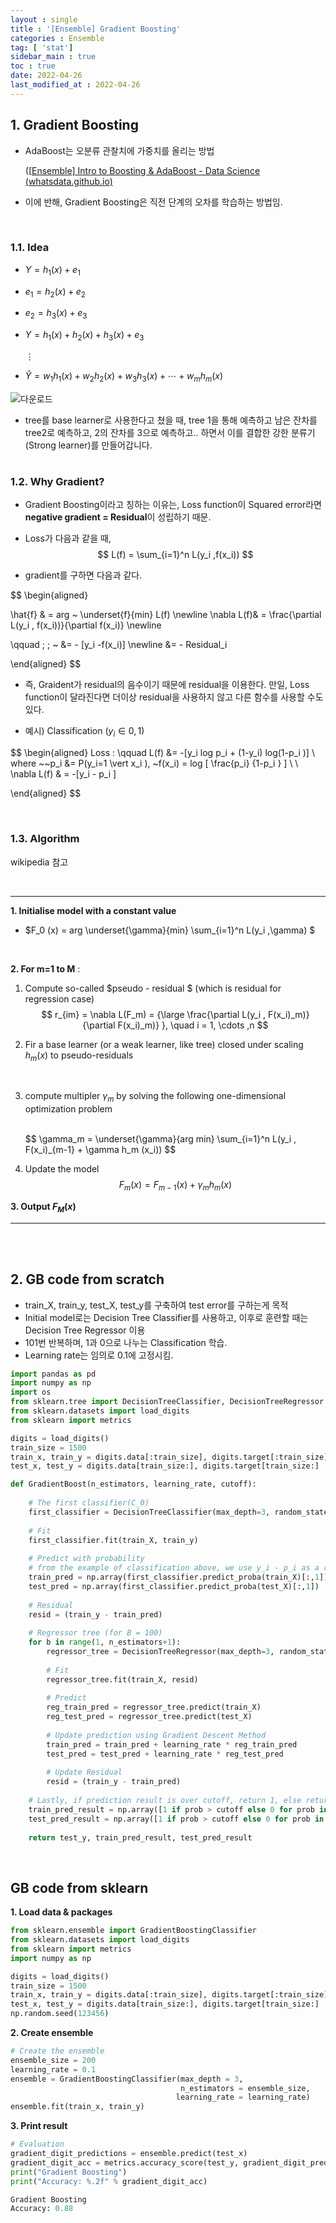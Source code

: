 ```yaml
---
layout : single
title : '[Ensemble] Gradient Boosting'
categories : Ensemble
tag: [ 'stat']
sidebar_main : true
toc : true
date: 2022-04-26
last_modified_at : 2022-04-26
---
```






## 1. Gradient Boosting

- AdaBoost는 오분류 관찰치에 가중치를 올리는 방법

  ([[Ensemble\] Intro to Boosting & AdaBoost - Data Science (whatsdata.github.io)](https://whatsdata.github.io/ensemble/Ensemble-AdaBoost/)

- 이에 반해, Gradient Boosting은 직전 단계의 오차를 학습하는 방법임. 




<br>



### 1.1. Idea

- $Y = h_1 (x) + e_1$

- $e_1 = h_2(x) + e_2$

- $e_2 = h_3(x) + e_3$

- $Y = h_1(x) + h_2(x) + h_3(x) + e_3$

  $\vdots$

- $\hat{Y} = w_1 h_1(x) + w_2 h_2(x) + w_3 h_3(x) + \cdots + w_m h_m (x)$

![다운로드](https://raw.githubusercontent.com/whatsdata/assets/main/img/2022-11/%EB%8B%A4%EC%9A%B4%EB%A1%9C%EB%93%9C.png)

- tree를 base learner로 사용한다고 쳤을 때, tree 1을 통해 예측하고 남은 잔차를 tree2로 예측하고, 2의 잔차를 3으로 예측하고.. 하면서 이를 결합한 강한 분류기 (Strong learner)를 만들어갑니다. 





# 

### 1.2. Why Gradient? 

- Gradient Boosting이라고 칭하는 이유는, Loss function이 Squared error라면 **negative gradient = Residual**이 성립하기 때문.

- Loss가 다음과 같을 때, 
  $$
  L(f) = \sum_{i=1}^n L(y_i ,f(x_i))
  $$

- gradient를 구하면 다음과 같다.

$$
\begin{aligned}

 \hat{f} & = arg ~ \underset{f}{min} L(f) \newline
 \nabla L(f)& = \frac{\partial L(y_i , f(x_i))}{\partial f(x_i)} \newline
 
\qquad \; \; ~ &=  - [y_i -f(x_i)] \newline
&= - Residual_i

\end{aligned}
$$



- 즉, Graident가 residual의 음수이기 때문에 residual을 이용한다. 만일, Loss function이 달라진다면 더이상 residual을 사용하지 않고 다른 함수를 사용할 수도 있다.



- 예시) Classification $(y_i \in {0,1})$

$$
\begin{aligned}
Loss : \qquad L(f) &= -[y_i log p_i + (1-y_i) log(1-p_i )] \\ where ~~p_i &= P(y_i=1 \vert x_i ), ~f(x_i) = log [ \frac{p_i} {1-p_i } ] \\
\\
\nabla L(f) & = -[y_i - p_i ]


\end{aligned}
$$





<Br>

### 1.3. Algorithm

wikipedia 참고

<br>

---

**1. Initialise model with a constant value**

- $F_0 (x) = arg \underset{\gamma}{min} \sum_{i=1}^n L(y_i ,\gamma) $

<br>

**2. For m=1 to M** :

1. Compute so-called $pseudo - residual $  (which is residual for regression case)
   $$
   r_{im} = \nabla L(F_m) = {\large \frac{\partial L(y_i , F(x_i)_m)}{\partial F(x_i)_m)} }, \quad i = 1, \cdots ,n
   $$

2. Fir a base learner (or a weak learner, like tree) closed under scaling $h_m (x)$ to pseudo-residuals

   <br>

3. compute multipler $\gamma _m$ by solving the following one-dimensional optimization problem

   <br>
   $$
   \gamma_m = \underset{\gamma}{arg min} \sum_{i=1}^n L(y_i , F(x_i)_{m-1} + \gamma h_m (x_i))
   $$

4. Update the model
   $$
   F_m (x) = F_{m-1} (x) + \gamma_m h_m (x)
   $$


**3. Output $F_M (x)$**

---

<br>

<br>



## 2. GB code from scratch 

- train_X, train_y, test_X, test_y를 구축하여 test error를 구하는게 목적
- Initial model로는 Decision Tree Classifier를 사용하고, 이후로 훈련할 때는 Decision Tree Regressor 이용
- 101번 반복하며, 1과 0으로 나누는 Classification 학습.
- Learning rate는 임의로 0.1에 고정시킴. 



```python
import pandas as pd 
import numpy as np
import os
from sklearn.tree import DecisionTreeClassifier, DecisionTreeRegressor
from sklearn.datasets import load_digits
from sklearn import metrics

digits = load_digits()
train_size = 1500
train_x, train_y = digits.data[:train_size], digits.target[:train_size]
test_x, test_y = digits.data[train_size:], digits.target[train_size:]

def GradientBoost(n_estimators, learning_rate, cutoff):
 
    # The first classifier(C_0)
    first_classifier = DecisionTreeClassifier(max_depth=3, random_state=0)
    
    # Fit
    first_classifier.fit(train_X, train_y)
    
    # Predict with probability
    # from the example of classification above, we use y_i - p_i as a residual
    train_pred = np.array(first_classifier.predict_proba(train_X)[:,1])
    test_pred = np.array(first_classifier.predict_proba(test_X)[:,1])
    
    # Residual
    resid = (train_y - train_pred)
    
    # Regressor tree (for B = 100) 
    for b in range(1, n_estimators+1):
        regressor_tree = DecisionTreeRegressor(max_depth=3, random_state = 0)
        
        # Fit
        regressor_tree.fit(train_X, resid)
        
        # Predict
        reg_train_pred = regressor_tree.predict(train_X)
        reg_test_pred = regressor_tree.predict(test_X)
        
        # Update prediction using Gradient Descent Method
        train_pred = train_pred + learning_rate * reg_train_pred
        test_pred = test_pred + learning_rate * reg_test_pred
        
        # Update Residual
        resid = (train_y - train_pred)
    
    # Lastly, if prediction result is over cutoff, return 1, else return 0
    train_pred_result = np.array([1 if prob > cutoff else 0 for prob in train_pred])
    test_pred_result = np.array([1 if prob > cutoff else 0 for prob in test_pred])
    
    return test_y, train_pred_result, test_pred_result
```



<br>



## GB code from sklearn



**1. Load data & packages**

```python
from sklearn.ensemble import GradientBoostingClassifier
from sklearn.datasets import load_digits
from sklearn import metrics
import numpy as np

digits = load_digits()
train_size = 1500
train_x, train_y = digits.data[:train_size], digits.target[:train_size]
test_x, test_y = digits.data[train_size:], digits.target[train_size:]
np.random.seed(123456)
```



**2. Create ensemble**

```python
# Create the ensemble
ensemble_size = 200
learning_rate = 0.1
ensemble = GradientBoostingClassifier(max_depth = 3,
                                      n_estimators = ensemble_size,
                                     learning_rate = learning_rate)
ensemble.fit(train_x, train_y)
```



**3. Print result**

```python
# Evaluation
gradient_digit_predictions = ensemble.predict(test_x)
gradient_digit_acc = metrics.accuracy_score(test_y, gradient_digit_predictions)
print("Gradient Boosting")
print("Accuracy: %.2f" % gradient_digit_acc)
```

```python
Gradient Boosting
Accuracy: 0.88
```
